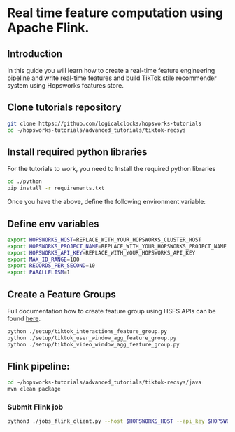 # Real time feature computation using Apache Flink.

## Introduction
In this guide you will learn how to create a real-time feature engineering pipeline and write real-time features 
and build TikTok stile recommender system using Hopsworks features store. 

## Clone tutorials repository
```bash
git clone https://github.com/logicalclocks/hopsworks-tutorials
cd ~/hopsworks-tutorials/advanced_tutorials/tiktok-recsys
```

## Install required python libraries
For the tutorials to work, you need to Install the required python libraries 
```bash
cd ./python
pip install -r requirements.txt
```

Once you have the above, define the following environment variable:

## Define env variables
```bash
export HOPSWORKS_HOST=REPLACE_WITH_YOUR_HOPSWORKS_CLUSTER_HOST
export HOPSWORKS_PROJECT_NAME=REPLACE_WITH_YOUR_HOPSWORKS_PROJECT_NAME
export HOPSWORKS_API_KEY=REPLACE_WITH_YOUR_HOPSWORKS_API_KEY
export MAX_ID_RANGE=100
export RECORDS_PER_SECOND=10
export PARALLELISM=1
```

## Create a Feature Groups
Full documentation how to create feature group using HSFS APIs can be found [here](https://docs.hopsworks.ai/latest/user_guides/fs/feature_group/create/).

```bash
python ./setup/tiktok_interactions_feature_group.py
python ./setup/tiktok_user_window_agg_feature_group.py
python ./setup/tiktok_video_window_agg_feature_group.py
```

## Flink pipeline:
```bash
cd ~/hopsworks-tutorials/advanced_tutorials/tiktok-recsys/java
mvn clean package
```
### Submit Flink job
```bash
python3 ./jobs_flink_client.py --host $HOPSWORKS_HOST --api_key $HOPSWORKS_API_KEY --project $HOPSWORKS_PROJECT_NAME --job tikTokInteractions --jar ./target/flink-tiktok-0.1.0.jar --main "ai.hopsworks.tutorials.flink.tiktok.TikTokFlink" --job_arguments "-maxIdRange $MAX_ID_RANGE -recordsPerSecond $RECORDS_PER_SECOND -parallelism $PARALLELISM"
```

